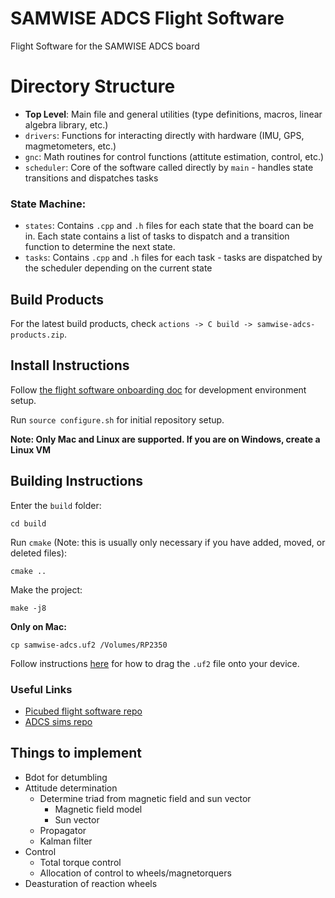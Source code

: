 # SAMWISE ADCS Flight Software
Flight Software for the SAMWISE ADCS board

# Directory Structure
* **Top Level**: Main file and general utilities (type definitions, macros, linear algebra library, etc.)
* `drivers`: Functions for interacting directly with hardware (IMU, GPS, magmetometers, etc.)
* `gnc`: Math routines for control functions (attitute estimation, control, etc.)
* `scheduler`: Core of the software called directly by `main` - handles state transitions and dispatches tasks
### State Machine:
* `states`: Contains `.cpp` and `.h` files for each state that the board can be in. Each state contains a list of tasks to dispatch and a transition function to determine the next state.
* `tasks`: Contains `.cpp` and `.h` files for each task - tasks are dispatched by the scheduler depending on the current state

## Build Products
For the latest build products, check `actions -> C build -> samwise-adcs-products.zip`.

## Install Instructions
Follow [the flight software onboarding doc](docs/ONBOARDING.md) for development environment setup.

Run `source configure.sh` for initial repository setup.

**Note: Only Mac and Linux are supported. If you are on Windows, create a Linux VM**

## Building Instructions
Enter the `build` folder:
```
cd build
```

Run `cmake` (Note: this is usually only necessary if you have added, moved, or deleted files):
```
cmake ..
```

Make the project:
```
make -j8
```

**Only on Mac:**
```
cp samwise-adcs.uf2 /Volumes/RP2350 
```

Follow instructions [here](https://www.raspberrypi.com/documentation/microcontrollers/c_sdk.html#blink-an-led) for how to drag the `.uf2` file onto your device.

### Useful Links
* [Picubed flight software repo](https://github.com/stanford-ssi/samwise-flight-software)
* [ADCS sims repo](https://github.com/stanford-ssi/samwise-adcs-sims)


## Things to implement
* Bdot for detumbling
* Attitude determination
    * Determine triad from magnetic field and sun vector
        * Magnetic field model
        * Sun vector
    * Propagator
    * Kalman filter
* Control
    * Total torque control
    * Allocation of control to wheels/magnetorquers
* Deasturation of reaction wheels